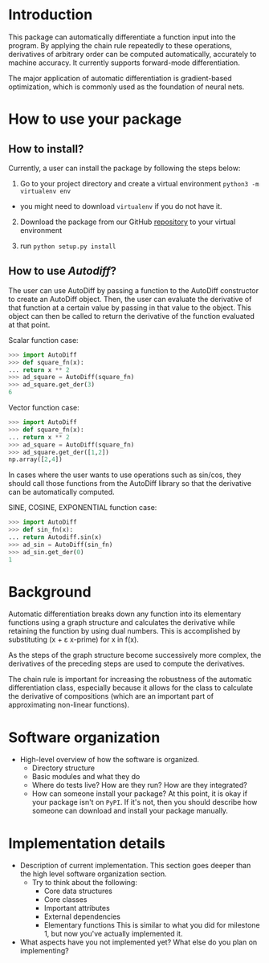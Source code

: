 # Introduction
This package can automatically differentiate a function input into the program. By applying the chain rule repeatedly to these operations, derivatives of arbitrary order can be computed automatically, accurately to machine accuracy. It currently supports forward-mode differentiation.

The major application of automatic differentiation is gradient-based optimization, which is commonly used as the foundation of neural nets.

# How to use your package
  <!-- - How to install?  Even (especially) if the package isn't on `PyPI`, you should walk them through
    the creation of a virtual environment or some other kind of manual installation.
  - Include a basic demo for the user.  Come up with a simple function to differentiate and walk the
    user through the steps needed to accomplish that task. -->

## How to install?
Currently, a user can install the package by following the steps below:
1. Go to your project directory and create a virtual environment `python3 -m virtualenv env`
* you might need to download `virtualenv` if you do not have it.
2. Download the package from our GitHub [repository](https://github.com/CS207-group2/cs207-FinalProject/) to your virtual environment
<!-- 3. Move the package to the virtual environment -->
3. run `python setup.py install`

## How to use *Autodiff*?
The user can use AutoDiff by passing a function to the AutoDiff constructor to create an AutoDiff object. Then, the user can evaluate the derivative of that function at a certain value by passing in that value to the object. This object can then be called to return the derivative of the function evaluated at that point.

Scalar function case:
```python
>>> import AutoDiff
>>> def square_fn(x):
...	return x ** 2
>>> ad_square = AutoDiff(square_fn)
>>> ad_square.get_der(3)
6
```

Vector function case:
```python
>>> import AutoDiff
>>> def square_fn(x):
...	return x ** 2
>>> ad_square = AutoDiff(square_fn)
>>> ad_square.get_der([1,2])
np.array([2,4])
```

In cases where the user wants to use operations such as sin/cos, they should call those functions from the AutoDiff library so that the derivative can be automatically computed.

SINE, COSINE, EXPONENTIAL function case:
```python
>>> import AutoDiff
>>> def sin_fn(x):
...	return Autodiff.sin(x)
>>> ad_sin = AutoDiff(sin_fn)
>>> ad_sin.get_der(0)
1
```

# Background
Automatic differentiation breaks down any function into its elementary functions using a graph structure and calculates the derivative while retaining the function by using dual numbers. This is accomplished by substituting (x + ɛ x-prime) for x in f(x).

As the steps of the graph structure become successively more complex, the derivatives of the preceding steps are used to compute the derivatives.

The chain rule is important for increasing the robustness of the automatic differentiation class, especially because it allows for the class to calculate the derivative of compositions (which are an important part of approximating non-linear functions).

# Software organization
  - High-level overview of how the software is organized.
    * Directory structure
    * Basic modules and what they do
    * Where do tests live?  How are they run?  How are they integrated?
    * How can someone install your package?  At this point, it is okay if your package isn't on
      `PyPI`.  If it's not, then you should describe how someone can download and install your
      package manually.

# Implementation details
  - Description of current implementation.  This section goes deeper than the high level software
    organization section.
    * Try to think about the following:
      - Core data structures
      - Core classes
      - Important attributes
      - External dependencies
      - Elementary functions
    This is similar to what you did for milestone 1, but now you've actually implemented it.
  - What aspects have you not implemented yet?  What else do you plan on implementing?
